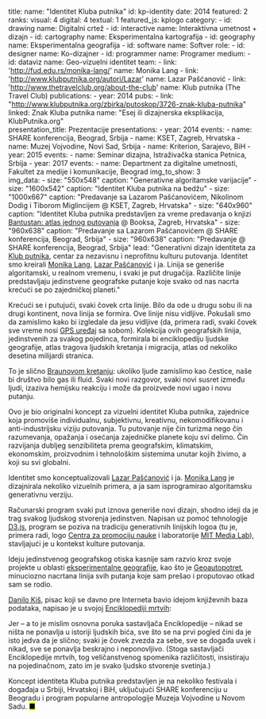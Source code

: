 title: 
    name: "Identitet Kluba putnika"
id: kp-identity
date: 2014
featured: 2
ranks:
    visual: 4
    digital: 4
    textual: 1
featured_js: kplogo
category:
    - id: drawing
      name: Digitalni crtež
    - id: interactive
      name: Interaktivna umetnost + dizajn
    - id: cartography
      name: Eksperimentalna kartografija 
    - id: geography
      name: Eksperimentalna geografija
    - id: software
      name: Softver
role:
    - id: designer
      name: Ko-dizajner
    - id: programmer
      name: Programer
medium:
    - id: dataviz
      name: Geo-vizuelni identitet 
team:
    - link: 'http://fud.edu.rs/monika-lang/'
      name: Monika Lang
    - link: 'http://www.klubputnika.org/autori/Lazar'
      name: Lazar Pašćanović
    - link: 'http://www.thetravelclub.org/about-the-club'
      name: Klub putnika (The Travel Club)
publications:
    - year: 2014
      pubs:
        - link: "http://www.klubputnika.org/zbirka/putoskop/3726-znak-kluba-putnika" 
          linked: Znak Kluba putnika
          name: "Esej ili dizajnerska eksplikacija, KlubPutnika.org"    
presentation_title: Prezentacije
presentations:
    - year: 2014
      events:
        - name: <span class='italic-style'>SHARE konferencija</span>, Beograd, Srbija
        - name: <span class='italic-style'>KSET</span>, Zagreb, Hrvatska
        - name: <span class='italic-style'>Muzej Vojvodine</span>, Novi Sad, Srbija
        - name: <span class='italic-style'>Kriterion</span>, Sarajevo, BiH
    - year: 2015
      events:
        - name: <span class='italic-style'>Seminar dizajna</span>, Istraživačka stanica Petnica, Srbija
    - year: 2017
      events:
        - name: <span class='italic-style'>Department za digitalne umetnosti</span>, Fakultet za medije i komunikacije, Beograd
img_to_show: 3       
img_data:
    - size: "550x548"
      caption: "Generativne algoritamske varijacije"
    - size: "1600x542"
      caption: "Identitet Kluba putnika na bedžu"
    - size: "1000x667"
      caption: "Predavanje sa Lazarom Pašćanovićem, Nikolinom Dodig i Tiborom Miglincijem @ KSET, Zagreb, Hrvatska"
    - size: "640x960"
      caption: "Identitet Kluba putnika predstavljen za vreme predavanja o knjizi <a href='/rad/projekti/bantustan-book' target='_blank'>Bantustan: atlas jednog putovanja</a> @ Booksa, Zagreb, Hrvatska"
    - size: "960x638"
      caption: "Predavanje sa Lazarom Pašćanovićem @ SHARE konferencija, Beograd, Srbija"
    - size: "960x638"
      caption: "Predavanje @ SHARE konferencija, Beograd, Srbija"
lead: "Generativni dizajn identiteta za <a href='http://www.klubputnika.org/o-klub-putnika' target='_blank'>Klub putnika</a>, centar za nezavisnu i neprofitnu kulturu putovanja. Identitet smo kreirali <a href='http://fud.edu.rs/monika-lang/' target='_blank'>Monika Lang</a>, <a href='http://www.klubputnika.org/autori/Lazar' target='_blank'>Lazar Pašćanović</a> i ja. Linija se generiše algoritamski, u realnom vremenu, i svaki je put drugačija. Različite linije predstavljaju jedinstvene geografske putanje koje svako od nas nacrta krećući se po zajedničkoj planeti."

Krećući se i putujući, svaki čovek crta linije. Bilo da ode u drugu sobu ili na drugi kontinent, nova linija se formira. Ove linije nisu vidljive. Pokušali smo da zamislimo kako bi izgledale da jesu vidljive (da, primera radi, svaki čovek sve vreme nosi <a href='/rad/projekti/goai-gps'>GPS uređaj</a> sa sobom). Kolekcija ovih geografskih linija, jedinstvenih za svakog pojedinca, formirala bi enciklopediju ljudske geografije, atlas tragova ljudskih kretanja i migracija, atlas od nekoliko desetina milijardi stranica.

To je slično <a href='https://sr.wikipedia.org/sr-el/%D0%91%D1%80%D0%B0%D1%83%D0%BD%D0%BE%D0%B2%D0%BE_%D0%BA%D1%80%D0%B5%D1%82%D0%B0%D1%9A%D0%B5' target='_blank'>Braunovom kretanju</a>: ukoliko ljude zamislimo kao čestice, naše bi društvo bilo gas ili fluid. Svaki novi razgovor, svaki novi susret između ljudi, izaziva hemijsku reakciju i može da proizvede novi ugao i novu putanju.

Ovo je bio originalni koncept za vizuelni identitet Kluba putnika, zajednice koja promoviše individualnu, subjektivnu, kreativnu, nekomodifikovanu i anti-industrijsku viziju putovanja. Tu putovanje nije čin turizma nego čin razumevanja, opažanja i osećanja zajedničke planete koju svi delimo. Čin razvijanja dubljeg senzibiliteta prema geografskim, klimatskim, ekonomskim, proizvodnim i tehnološkim sistemima unutar kojih živimo, a koji su svi globalni. 

Identitet smo konceptualizovali <a href='http://www.klubputnika.org/autori/Lazar' target='_blank'>Lazar Pašćanović</a> i ja. <a href='http://fud.edu.rs/monika-lang/' target='_blank'>Monika Lang</a> je dizajnirala nekoliko vizuelnih primera, a ja sam isprogramirao algoritamsku generativnu verziju.

Računarski program svaki put iznova generiše novi dizajn, shodno ideji da je trag svakog ljudskog stvorenja jedinstven. Napisan uz pomoć tehnologije <a href='https://d3js.org/' target='_blank'>D3.js</a>, program se poziva na tradiciju generativnih linijskih logoa (tu je, primera radi, logo <a href='https://www.cpn.edu.rs' target='_blank'>Centra za promociju nauke</a> i laboratorije <a href='https://vimeo.com/110380013' target='_blank'>MIT Media Lab</a>), stavljajući je u kontekst kulture putovanja.

Ideju jedinstvenog geografskog otiska kasnije sam razvio kroz svoje projekte u oblasti <a href='/rad/projekti/category/geography'>eksperimentalne geografije</a>, kao što je <a href='/rad/projekti/geoselfportrait'>Geoautopotret</a>, minuciozno nacrtana linija svih putanja koje sam prešao i proputovao otkad sam se rodio.

<a href='http://www.kis.org.rs/biografija.htm' target='_blank'>Danilo Kiš</a>, pisac koji se davno pre Interneta bavio idejom <span class='italic-style'>književnih baza podataka</span>, napisao je u svojoj <a href='https://memoryoftheworld.org/#/book/cd543663-9929-4b5a-8732-3a06ba6a9ae0' target='_blank'><span class='italic-style'>Enciklopediji mrtvih</span></a>:

<div class='quoted-text padding-right-fixed tiny-quote-style'><p>Jer – a to je mislim osnovna poruka sastavljača Enciklopedije – nikad se ništa ne ponavlja u istoriji ljudskih bića, sve što se na prvi pogled čini da je isto jedva da je slično; svaki je čovek zvezda za sebe, sve se događa uvek i nikad, sve se ponavlja beskrajno i neponovljivo. (Stoga sastavljači Enciklopedije mrtvih, tog veličanstvenog spomenika različitosti, insistiraju na pojedinačnom, zato im je svako ljudsko stvorenje svetinja.)</p></div>

Koncept identiteta Kluba putnika predstavljen je na nekoliko festivala i događaja u Srbiji, Hrvatskoj i BiH, uključujući SHARE konferenciju u Beogradu i program popularne antropologije Muzeja Vojvodine u Novom Sadu. <mark>&#9632;</mark>